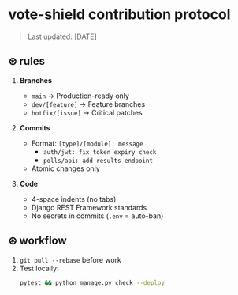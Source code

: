 # vote-shield contribution protocol  
> Last updated: [DATE]  

## ⊛ rules  
1. **Branches**  
   - `main` → Production-ready only  
   - `dev/[feature]` → Feature branches  
   - `hotfix/[issue]` → Critical patches  

2. **Commits**  
   - Format: `[type]/[module]: message`  
     - `auth/jwt: fix token expiry check`  
     - `polls/api: add results endpoint`  
   - Atomic changes only  

3. **Code**  
   - 4-space indents (no tabs)  
   - Django REST Framework standards  
   - No secrets in commits (`.env` = auto-ban)  

## ⊛ workflow  
1. `git pull --rebase` before work  
2. Test locally:  
   ```bash
   pytest && python manage.py check --deploy
